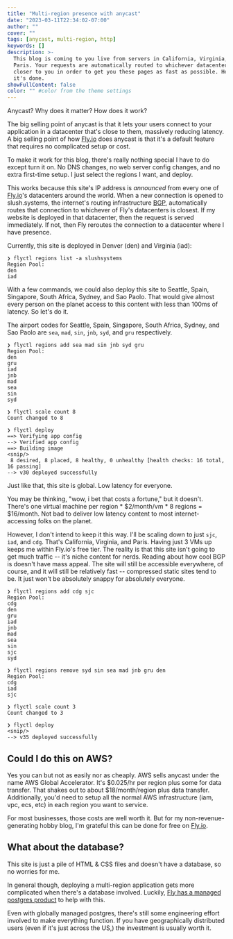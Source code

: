 ```yaml
---
title: "Multi-region presence with anycast"
date: "2023-03-11T22:34:02-07:00"
author: ""
cover: ""
tags: [anycast, multi-region, http]
keywords: []
description: >-
  This blog is coming to you live from servers in California, Virginia, and
  Paris. Your requests are automatically routed to whichever datacenter is
  closer to you in order to get you these pages as fast as possible. Here's how
  it's done.
showFullContent: false
color: "" #color from the theme settings
---
```


Anycast? Why does it matter? How does it work?

The big selling point of anycast is that it lets your users connect to your
application in a datacenter that's close to them, massively reducing latency. A
big selling point of how [Fly.io](https://fly.io/) does anycast is that it's a
default feature that requires no complicated setup or cost.

To make it work for this blog, there's really nothing special I have to do
except turn it on. No DNS changes, no web server config changes, and no extra
first-time setup. I just select the regions I want, and deploy.

This works because this site's IP address is _announced_ from every one of
[Fly.io](https://fly.io/)'s datacenters around the world. When a new connection
is opened to slush.systems, the internet's routing infrastructure
[BGP](https://en.wikipedia.org/wiki/Border_Gateway_Protocol), automatically
routes that connection to whichever of Fly's datacenters is closest. If my
website is deployed in that datacenter, then the request is served immediately.
If not, then Fly reroutes the connection to a datacenter where I have presence.

Currently, this site is deployed in Denver (den) and Virginia (iad):

```fish
❯ flyctl regions list -a slushsystems
Region Pool: 
den
iad
```

With a few commands, we could also deploy this site to Seattle, Spain,
Singapore, South Africa, Sydney, and Sao Paolo. That would give almost every
person on the planet access to this content with less than 100ms of latency. So
let's do it.

The airport codes for Seattle, Spain, Singapore, South Africa, Sydney, and Sao
Paolo are `sea`, `mad`, `sin`, `jnb`, `syd`, and `gru` respectively.

```fish
❯ flyctl regions add sea mad sin jnb syd gru
Region Pool: 
den
gru
iad
jnb
mad
sea
sin
syd

❯ flyctl scale count 8
Count changed to 8

❯ flyctl deploy
==> Verifying app config
--> Verified app config
==> Building image
<snip/>
 8 desired, 8 placed, 8 healthy, 0 unhealthy [health checks: 16 total, 16 passing]
--> v30 deployed successfully
```

Just like that, this site is global. Low latency for everyone.

You may be thinking, "wow, i bet that costs a fortune," but it doesn't. There's
one virtual machine per region * $2/month/vm * 8 regions = $16/month. Not bad to
deliver low latency content to most internet-accessing folks on the planet.

However, I don't intend to keep it this way. I'll be scaling down to just `sjc`,
`iad`, and `cdg`. That's California, Virginia, and Paris. Having just 3 VMs up
keeps me within Fly.io's free tier. The reality is that this site isn't going to
get much traffic -- it's niche content for nerds. Reading about how cool BGP is
doesn't have mass appeal. The site will still be accessible everywhere, of
course, and it will still be relatively fast -- compressed static sites tend to
be. It just won't be absolutely snappy for absolutely everyone.

```fish
❯ flyctl regions add cdg sjc
Region Pool: 
cdg
den
gru
iad
jnb
mad
sea
sin
sjc
syd

❯ flyctl regions remove syd sin sea mad jnb gru den
Region Pool: 
cdg
iad
sjc

❯ flyctl scale count 3
Count changed to 3

❯ flyctl deploy
<snip/>
--> v35 deployed successfully
```

## Could I do this on AWS?

Yes you can but not as easily nor as cheaply. AWS sells anycast under the name
AWS Global Accelerator. It's $0.025/hr per region plus some for data transfer.
That shakes out to about $18/month/region plus data transfer. Additionally,
you'd need to setup all the normal AWS infrastructure (iam, vpc, ecs, etc) in
each region you want to service.

For most businesses, those costs are well worth it. But for my
non-revenue-generating hobby blog, I'm grateful this can be done for free on
[Fly.io](https://fly.io/).

## What about the database?

This site is just a pile of HTML & CSS files and doesn't have a database, so no
worries for me.

In general though, deploying a multi-region application gets more complicated
when there's a database involved. Luckily, [Fly has a managed postgres
product](https://fly.io/blog/globally-distributed-postgres/) to help with this.

Even with globally managed postgres, there's still some engineering effort
involved to make everything function. If you have geographically distributed
users (even if it's just across the US,) the investment is usually worth it.

